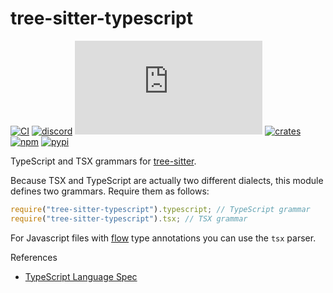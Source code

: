 # tree-sitter-typescript

[![CI][ci]](https://github.com/tree-sitter/tree-sitter-typescript/actions/workflows/ci.yml)
[![discord][discord]](https://discord.gg/w7nTvsVJhm)
[![matrix][matrix]](https://matrix.to/#/#tree-sitter-chat:matrix.org)
[![crates][crates]](https://crates.io/crates/tree-sitter-typescript)
[![npm][npm]](https://www.npmjs.com/package/tree-sitter-typescript)
[![pypi][pypi]](https://pypi.org/project/tree-sitter-typescript)

TypeScript and TSX grammars for [tree-sitter][].

Because TSX and TypeScript are actually two different dialects, this module defines two grammars. Require them as follows:

```js
require("tree-sitter-typescript").typescript; // TypeScript grammar
require("tree-sitter-typescript").tsx; // TSX grammar
```

For Javascript files with [flow] type annotations you can use the `tsx` parser.

[tree-sitter]: https://github.com/tree-sitter/tree-sitter
[flow]: https://flow.org/en/

References

- [TypeScript Language Spec](https://github.com/microsoft/TypeScript/blob/30cb20434a6b117e007a4959b2a7c16489f86069/doc/spec-ARCHIVED.md)

[ci]: https://img.shields.io/github/actions/workflow/status/tree-sitter/tree-sitter-typescript/ci.yml?logo=github&label=CI
[discord]: https://img.shields.io/discord/1063097320771698699?logo=discord&label=discord
[matrix]: https://img.shields.io/matrix/tree-sitter-chat%3Amatrix.org?logo=matrix&label=matrix
[npm]: https://img.shields.io/npm/v/tree-sitter-typescript?logo=npm
[crates]: https://img.shields.io/crates/v/tree-sitter-typescript?logo=rust
[pypi]: https://img.shields.io/pypi/v/tree-sitter-typescript?logo=pypi&logoColor=ffd242
